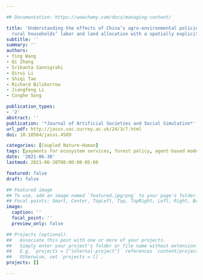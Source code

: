 ```yaml
---

## Documentation: https://wowchemy.com/docs/managing-content/

title: 'Understanding the effects of China’s agro-environmental policies on
  rural households’ labor and land allocation with a spatially explicit agent-based model'
subtitle: ''
summary: ''
authors:
- Ying Wang
- Qi Zhang
- Srikanta Sannigrahi
- Qirui Li
- Shiqi Tao
- Richard Bilsborrow
- Jiangfeng Li
- Conghe Song

publication_types: 
- '2'
abstract: ''
publication: '*Journal of Artificial Societies and Social Simulation*'
url_pdf: http://jasss.soc.surrey.ac.uk/24/3/7.html
doi: 10.18564/jasss.4589

categories: [Coupled Nature-Human]
tags: [payments for ecosystem services, forest policy, agent-based modeling, social-ecological dynamics]
date: '2021-06-30'
lastmod: 2021-06-30T08:00:00-05:00

featured: false
draft: false

## Featured image
## To use, add an image named `featured.jpg/png` to your page's folder.
## Focal points: Smart, Center, TopLeft, Top, TopRight, Left, Right, BottomLeft, Bottom, BottomRight.
image:
  caption: ''
  focal_point: ''
  preview_only: false

## Projects (optional).
##   Associate this post with one or more of your projects.
##   Simply enter your project's folder or file name without extension.
##   E.g. `projects = ["internal-project"]` references `content/project/deep-learning/index.md`.
##   Otherwise, set `projects = []`.
projects: []

---
```

